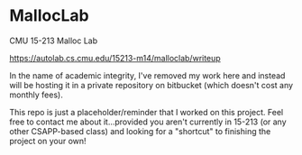 MallocLab
=========

CMU 15-213 Malloc Lab

https://autolab.cs.cmu.edu/15213-m14/malloclab/writeup


In the name of academic integrity, I've removed my work here and instead will be hosting it
in a private repository on bitbucket (which doesn't cost any monthly fees).

This repo is just a placeholder/reminder that I worked on this project. Feel free to contact me
about it...provided you aren't currently in 15-213 (or any other CSAPP-based class) and looking
for a "shortcut" to finishing the project on your own!
